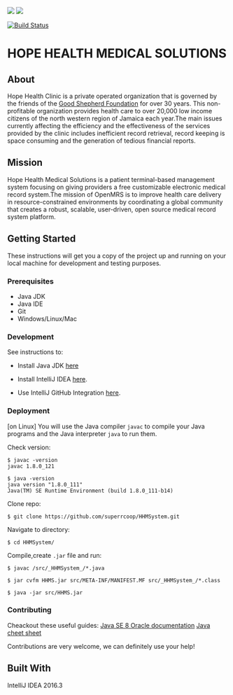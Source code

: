 <img src="http://workandjam.com//foto/s190.jpg" />       <img src="http://friendsofgoodshepherd.org/images/fogs/FOGS-logo.png" />

[![Build Status](https://travis-ci.org/openmrs/openmrs-core.svg?branch=master)](https://travis-ci.org/openmrs/openmrs-core)

# HOPE HEALTH MEDICAL SOLUTIONS

## About

Hope Health Clinic is a private operated organization that is governed by the friends of the [Good Shepherd Foundation](http://friendsofgoodshepherd.org/about-us) for over 30 years. This non-profitable organization provides health care to over 20,000 low income citizens of the north western region of Jamaica each year.The main issues currently affecting the efficiency and the effectiveness of the services provided by the clinic includes inefficient record retrieval, record keeping is space consuming and the generation of tedious financial reports. 

## Mission

Hope Health Medical Solutions is a patient terminal-based management system focusing on giving providers a free customizable electronic medical record system.The mission of OpenMRS is to improve health care delivery in resource-constrained environments by coordinating a global community that creates a robust, scalable, user-driven, open source medical record system platform.

## Getting Started

These instructions will get you a copy of the project up and running on your local machine for development and testing purposes.

### Prerequisites

* Java JDK 
* Java IDE 
* Git 
* Windows/Linux/Mac 

### Development

See instructions to:

- Install Java JDK [here](http://www.oracle.com/technetwork/java/javase/downloads/jdk8-downloads-2133151.html)

- Install IntelliJ IDEA [here](https://www.jetbrains.com/help/idea/2017.1/installing-and-launching.html).

- Use IntelliJ GitHub Integration [here](https://www.jetbrains.com/help/idea/2017.1/using-github-integration.html).


### Deployment

[on Linux]
You will use the Java compiler `javac` to compile your Java programs and the Java interpreter `java` to run them.

Check version:
```
$ javac -version
javac 1.8.0_121

$ java -version
java version "1.8.0_111"
Java(TM) SE Runtime Environment (build 1.8.0_111-b14)
```
Clone repo:
```
$ git clone https://github.com/superrcoop/HHMSystem.git
```
Navigate to directory:
```
$ cd HHMSystem/
```
Compile,create `.jar` file and run:
```
$ javac /src/_HHMSystem_/*.java
```
```
$ jar cvfm HHMS.jar src/META-INF/MANIFEST.MF src/_HHMSystem_/*.class
```
```
$ java -jar src/HHMS.jar
```

### Contributing

Cheackout these useful guides:
[Java SE 8 Oracle documentation](http://docs.oracle.com/javase/specs/jls/se8/html/index.html)
[Java cheet sheet](http://mindprod.com/jgloss/jcheat.html)

Contributions are very welcome, we can definitely use your help!

## Built With

IntelliJ IDEA 2016.3
